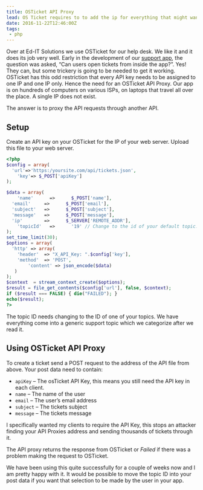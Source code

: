 ```yaml
---
title: OSTicket API Proxy
lead: OS Ticket requires to to add the ip for everything that might want to use the API. This causes issues when you want anyone to be able to open tickets from a desktop app.
date: 2016-11-22T12:46:00Z
tags:
 - php
---
```

Over at Ed-IT Solutions we use OSTicket for our help desk. We like it and it does its job very well. Early in the development of our [support app](/2016/11/electron-app-customer-support/), the question was asked, “Can users open tickets from inside the app?”. Yes! They can, but some trickery is going to be needed to get it working. OSTicket has this odd restriction that every API key needs to be assigned to one IP and one IP only. Hence the need for an OSTicket API Proxy. Our app is on hundreds of computers on various ISPs, on laptops that travel all over the place. A single IP does not exist.

The answer is to proxy the API requests through another API.

## Setup

Create an API key on your OSTicket for the IP of your web server. Upload this file to your web server.

```php
<?php
$config = array(
  'url'=>'https:/yoursite.com/api/tickets.json',
	'key'=> $_POST['apiKey']
);

$data = array(
	'name'      =>      $_POST['name'],
  'email'     =>      $_POST['email'],
  'subject'   =>      $_POST['subject'],
  'message'   =>      $_POST['message'],
  'ip'        =>      $_SERVER['REMOTE_ADDR'],
	'topicId'   =>      '19' // Change to the id of your default topic.
);
set_time_limit(30);
$options = array(
  'http' => array(
    'header'  => "X_API_Key: ".$config['key'],
    'method'  => 'POST',
		'content' => json_encode($data)
   )
);
$context  = stream_context_create($options);
$result = file_get_contents($config['url'], false, $context);
if ($result === FALSE) { die("FAILED"); }
echo($result);
?>
```

The topic ID needs changing to the ID of one of your topics. We have everything come into a generic support topic which we categorize after we read it.

## Using OSTicket API Proxy

To create a ticket send a POST request to the address of the API file from above. Your post data need to contain:

 - `apiKey` – The osTicket API Key, this means you still need the API key in each client.
 - `name` – The name of the user
 - `email` – The user’s email address
 - `subject` – The tickets subject
 - `message` – The tickets message

I specifically wanted my clients to require the API Key, this stops an attacker finding your API Proxies address and sending thousands of tickets through it.

The API proxy returns the response from OSTicket or _Failed_ if there was a problem making the request to OSTicket.

We have been using this quite successfully for a couple of weeks now and I am pretty happy with it. It would be possible to move the topic ID into your post data if you want that selection to be made by the user in your app.

